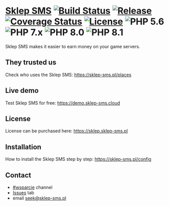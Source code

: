 # [Sklep SMS](https://sklep-sms.pl) [![Build Status](https://img.shields.io/github/workflow/status/gammerce/sklep-sms/CI%20workflow)](https://github.com/gammerce/sklep-sms/actions?query=workflow%3A%22CI+workflow%22) [![Release](https://img.shields.io/github/v/release/gammerce/sklep-sms)](https://github.com/gammerce/sklep-sms/releases/latest) [![Coverage Status](https://coveralls.io/repos/github/gammerce/sklep-sms/badge.svg)](https://coveralls.io/github/gammerce/sklep-sms) [![License](https://img.shields.io/github/license/gammerce/sklep-sms)](https://github.com/gammerce/sklep-sms/blob/master/LICENSE) ![PHP 5.6](https://img.shields.io/badge/PHP-5.6-blue.svg) ![PHP 7.x](https://img.shields.io/badge/PHP-7.x-blue.svg) ![PHP 8.0](https://img.shields.io/badge/PHP-8.0-blue.svg) ![PHP 8.1](https://img.shields.io/badge/PHP-8.1-blue.svg)


Sklep SMS makes it easier to earn money on your game servers.

## They trusted us
Check who uses the Sklep SMS: https://sklep-sms.pl/places

## Live demo
Test Sklep SMS for free: https://demo.sklep-sms.cloud

## License
License can be purchased here: https://sklep.sklep-sms.pl

## Installation
How to install the Sklep SMS step by step: https://sklep-sms.pl/config

## Contact
* [#wsparcie](https://discord.gg/fz47ngSzGy) channel
* [Issues](https://github.com/gammerce/sklep-sms/issues) tab
* email seek@sklep-sms.pl
